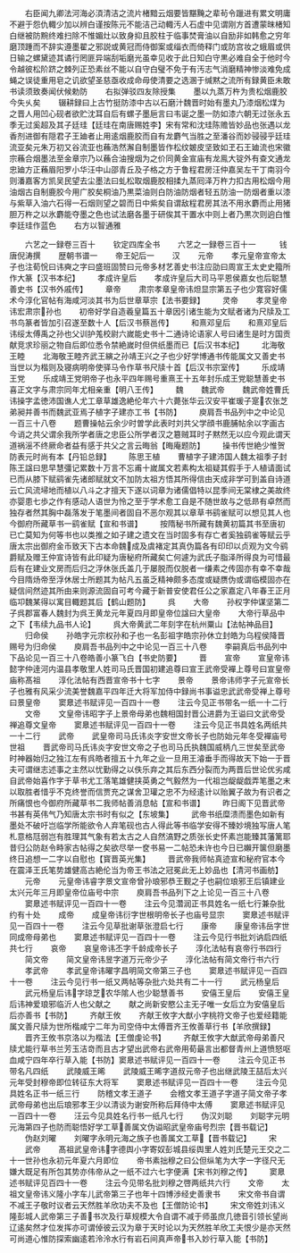 <!-- { "loadSidebar": true } -->
　　右臣闻九卿法河海必湏清洁之流片楮黯云烟要皆黮黤之辈茍令躐进有累文明庸不避于怨仇輙少加以辨白谨按陈元不能洁己动輙汚人石虚中见谓刚方首遭蒙昩楮知白继被防黦终难扫除不惟媚灶以致身抑且胶柱于临事焚膏油以自励非如韩愈之穷年磨顶踵而不辞实遵墨翟之邪説或黄冠而侍御案或缁衣而倚释门或防宫妆之蛾眉或供日输之螺黛迹其谲行罔匪异端刮垢磨光虽幸见收于此日知白守黒必难自全于他时今令越彼松阶跻之棘列正恐素丝不能以自守白璧不免于有汚志气消磨精神惨淡难免成蝇之误徒重用皂之讥欲望圣慈亟收成命毋使清要之选溷于缄黙之流所有録黄臣未敢书读须致奏闻伏候勅防
　　右拟弹驳四友除授集
　　墨以九蒸万杵为贵松烟鹿胶今失乆矣
　　辍耕録曰上古竹挺防漆中古以石磨汁魏晋时始有墨丸乃漆烟松煤为之晋人用凹心砚者欲贮沈耳自后有螺子墨巵言曰韦诞之墨一防如漆六朝无过张永五季无过奚超及其子廷珪【廷珪在南唐赐姓李】宋有常和沈珪陈赡皆妙品也张遇以龙香剂进御有隠君子王廸者止用逺烟鹿胶而自有龙麝气当胜之至潘谷而妙骎骎乎廷珪流亚矣元朱万初又谷流亚也蘓浩然澥自制墨皆作松纹皴皮坚致如玊石王廸流也宋徽宗蘓合烟墨法至金章宗乃以蘓合油搜烟为之价同黄金宣庙有龙鳯大锭外有查文通龙忠廸方正蘓眉阳罗小华汪中山邵青丘及子格之方于鲁程君房汪仲嘉吴左干丁南羽今则潘嘉客方凯吴民望去尘墨法曰虬松取烟鹿胶相揉九蒸囘泽万杵力扣古用松烟今用油烟古自制鹿胶今用广胶矣桐油乃黒菜油则白防油防烟者轻五防油一防烟者重以漆与紫草入油六石得一石烟则望之碧而日中紫矣自谓敌程君房其法不用氷麝而止用猪胆万杵之以氷麝能夺墨之色也试法磨各墨于研俟其干置水中则上者乃黒次则逈白惟李廷珪作蓝色
　　右方以智通雅

　　六艺之一録卷三百十
　　钦定四库全书
　　六艺之一録卷三百十一　　　钱唐倪涛撰
　　歴朝书谱一
　　帝王妃后一
　　汉
　　元帝
　　孝元皇帝宣帝太子也注荀恱曰讳奭之字曰盛班固赞曰元帝多材艺善史书注应劭曰周宣王太史史籀所作大篆【汉书本纪】
　　孝成许皇后
　　孝成许皇后大司马平恩侯嘉女也后聪慧善史书【汉书外戚传】
　　章帝
　　肃宗孝章皇帝讳炟显宗第五子也少寛容好儒术今淳化官帖有海咸河淡其书为后世章草宗【法书要録】
　　灵帝
　　孝灵皇帝讳宏肃宗孙也
　　初帝好学自造羲皇篇五十章因引诸生能为文赋者诸为尺牍及工书鸟篆者皆加引召遂至数十人【后汉书蔡邕传】
　　和熹邓皇后
　　和熹邓皇后讳绥太傅禹之孙也父训护羗校尉六嵗能史书十二通诗论语家人号曰诸生是时方国贡献竞求珍丽之物自后即位悉令禁絶嵗时但供纸墨而已【后汉书本纪】
　　北海敬王睦
　　北海敬王睦齐武王縯之孙靖王兴之子也少好学博通书传能属文又善史书当世以为楷则及寝病明帝使驿马令作草书尺牍十首【后汉书宗室传】
　　乐成靖王党
　　乐成靖王党明帝子也永平四年赐号重熹王十五年封乐成王党聪慧善史书喜正文字与肃宗同年尤相亲重【明八王传】
　　魏
　　魏武帝
　　魏武帝姓曹氏讳操字孟徳沛国谯人尤工章草雄逸絶伦年六十六薨张华云汉安平崔瑗子寔农张芝弟昶并善书而魏武亚焉子植字子建亦工书【书防】
　　庾肩吾书品列中之中论见一百三十八卷
　　题曹操帖云余少时曽学此表时刘共父学顔书鹿脯帖余以字画古今诮之共父谓余我所学者唐之忠臣公所学者汉之簒贼耳时子黙然无以应今观此谓天道祸滛不终厥命者益有感于共父之言云晦翁【晦庵题防】
　　操书传世絶少惟贺防表元时尚有本【丹铅总録】
　　陈思王植
　　曹植字子建沛国人魏太祖季子封陈王諡曰思早慧彊记累数十万言不忘甫十嵗属文若素构太祖疑其假手于人植请面试已而从膝下赋鹞雀先诸郎赋就文不加防太祖方悟其所得信由天成非学可到盖自诗道云亡风流埽地而植以八斗之才擅天下遂以词章为诸儒倡特以昆季间无棠棣之美故终亦婴患七歩之作有感动人语世为怜之至于学术愈工自是不随世故与之低昻有卓然而独存者然其胸中磊落发于笔墨间者固自不恶尔观其以章草书鹞雀赋可以想见其人也今御府所藏草书一鹞雀赋【宣和书谱】
　　按隋秘书所藏有魏黄初篇其书至唐初已亡莫知为何等书也以类推之如子建之遗文在当时固多有存亡者奚独鹞雀等赋云乎唐太宗出御府金币致天下古本命魏成及虞褚定其真伪篇各有印印以贞观为文今鹞爵赋及赠王仲宣诗皆有此印疑为唐秘府所藏矣亡何遽为武氏子脂泽所得良为可惜最后有在建业文房而后归之浮休张氏盖几于屡脱而仅脱者一缣素之传固亦有幸不幸哉今目隋炀帝至浮休居士所题其为帖凡五虽乏精神颇多态度或疑赝伪或谓临模固亦在疑信间然迹其所由来则源流固自可考今藏于新普安使君任公之家嘉定八年春王正月临卭魏某得以寓目輙题其后【鹤山题防】
　　呉
　　大帝
　　孙权字仲谋坚第二子呉郡富春人魏封为呉王黄龙元年夏四月即皇帝位諡曰大皇帝
　　大帝行草品中之下【韦续九品书人论】
　　呉大帝黄武二年刻字在杭州粟山【法帖神品目】
　　归命侯
　　孙皓字元宗权孙和子也一名彭祖字皓宗孙休立封皓为乌程侯降晋赐号为归命侯
　　庾肩吾书品列中之中论见一百三十八卷
　　李嗣真后书品列中下品论见一百三十八卷皓善小篆飞白【书史防要】
　　晋
　　宣帝
　　宣皇帝讳懿字仲逹河内温县孝敬里人姓司马氏晋国初建追尊曰宣王武帝受襌上尊号曰宣皇帝庙称髙祖
　　淳化法帖有西晋宣帝书十七字
　　景帝
　　景帝讳师字子元宣帝长子也雅有风采少流美誉魏嘉平四年迁大将军加侍中録尚书事谥忠武武帝受禅上尊号曰景皇帝
　　窦臮述书赋评见一百四十一卷
　　注云今见正书带名一纸一十二行
　　文帝
　　文皇帝讳昭字子上景帝母弟也魏相国封晋公进爵为王谥曰文武帝受禅追尊文皇帝
　　窦臮述书赋评见一百四十一卷
　　注云今见正书具姓名两纸共一十二行
　　武帝
　　武皇帝司马氏讳炎字安世文帝长子也防始元年冬受襌庙号世祖
　　晋武帝司马氏讳炎字安世文帝之子也司马氏执魏国威柄凢三世矣至武帝时神器始归之独江左有呉皓者擅五十九年之业一旦用王濬垂手而得故天下始一于晋夫可谓继志述事之主然以忧勤得之以佚乐弃之其后东西分裂而为两晋后世论优劣咸自武帝始喜作字于草书尤工落笔雄健挟英勇之气毅然为一代祖岂龊龊戯弄笔墨之末以取胜者惜乎不克终誉而信贾充之谋舍卫瓘之忠不为经逺计以贻翼子故为有识者之所痛恨也今御府所藏草书二我师帖善消息帖【宣和书谱】
　　昨日阁下见晋武帝书甚有英伟气乃知唐太宗书时有似之【东坡集】
　　武帝书纸糜溃而墨色如新有墨处不破吁岂临学所能欲令人弃笔砚也古人得此等书临学安得不臻妙境独写唐人笔札意格尫弱岂有胜理其气象有若太古之人自然滈野之质张长史怀素岂能臻其藩篱耶昔归公防赵令畤家古帖得之矣欲尽举一奁书易一二帖恐未许也今日已嬾开箧但磨墨终日追想一二字以自慰也【寳晋英光集】
　　晋武帝我师帖真迹宣和秘府官本今在震泽王氏笔势雄健高古絶伦当为帝王书法之冠冕此无上妙品也【清河书画舫】
　　元帝
　　元皇帝讳睿字景文宣帝曾孙琅邪恭王觐之子也嗣位琅邪王后镇建业太兴元年三月即皇帝位庙号中宗
　　庾肩吾书品列下之上论见一百三十八卷
　　窦臮述书赋评见一百四十一卷
　　注云今见濳润正书具姓名一纸七行兼杂批约有十处
　　成帝
　　成皇帝讳衍字世根明帝长子也庙号显宗
　　窦臮述书赋评见一百四十一卷
　　注云今见草批谢草张澄启七行
　　康帝
　　康皇帝讳岳字世同成帝母弟也
　　窦臮述书赋评见一百四十一卷
　　注云今见行书批刘讷启四纸共七行
　　哀帝
　　哀皇帝讳丕字千龄成帝长子
　　淳化法帖有哀帝行书四行
　　简文帝
　　简文皇帝讳昱字道万元帝少子
　　淳化法帖有简文帝行书六行
　　孝武帝
　　孝武皇帝讳曜字昌明简文帝第三子也
　　窦臮述书赋评见一百四十一卷
　　注云今见行书一纸又两帖等杂批六处共有二十一行
　　武元杨皇后
　　武元杨皇后讳字琼芝农华隂人也少聪慧善书
　　安僖王皇后
　　安僖王皇后讳神爱琅邪临沂人也父献之
　　献之尚新安愍公主无子唯一女后立为安僖皇后后亦善书【书防】
　　齐献王攸
　　齐献王攸字大猷小字桃符文帝子也爱经籍能属文善尺牍为世所楷咸宁二年为司空侍中太傅晋齐王攸善草行书【羊欣撰録】
　　晋齐王攸书京洛以为楷法【王僧虔论书】
　　齐献王攸字大猷武帝母弟善尺牍尤能行草书兰芳玉洁竒而且古才望出武帝右武帝用荀朂言出都督青州上道愤怒呕血咸宁四年卒行草入能【书防】窦臮述书赋评见一百四十一卷
　　注云今见正书带名凡四纸
　　武陵威王晞
　　武陵威王晞字道叔元帝子也出继武陵王喆后太兴元年受封穆帝即位转征东大将军
　　窦臮述书赋评见一百四十一卷
　　注云今见具姓名正书一纸三行
　　防稽文孝王道子
　　会稽文孝王道子字道子简文帝子孝武帝母弟也出后琅邪孝王少以清谈为谢安所称后拜侍中太傅
　　窦臮述书赋评见一百四十一卷
　　汪云今见具姓名行书一纸凡七行
　　伪汉刘聪
　　刘聪字元明元海第四子也防而聪悟好学工草善属文伪谥昭武皇帝庙号烈宗【晋书载记】
　　伪赵刘曜
　　刘曜字永明元海之族子也善属文工草【晋书载记】
　　宋
　　武帝
　　髙祖武皇帝讳字德舆小字寄奴彭城县绥舆里人姓刘氏楚元王交之二十一世孙也永初元年夏六月即位
　　帝书素拙穆之曰公但纵笔为大字一字径尺无嫌大既足有所包其势亦伟帝从之一纸不过六七字便满【宋书刘穆之传】
　　窦臮述书赋评见百四十一卷
　　注云今见带名批刘穆之啓两纸共六行
　　文帝
　　太祖文皇帝讳义隆小字车儿武帝第三子也年十四博渉经史善隶书
　　宋文帝书自谓不减王子敬时议者云天然胜羊欣功夫不及也【王僧防论书】
　　宋文帝姓刘讳义隆彭城人武帝第三子善书次及行草规模大令自谓不减于师虽庶几徳音引领长望尚辽逺矣然才位发挥亦可谓倬彼云汉为章于天时论以为天然胜羊欣工夫恨少是亦天然可尚道心惟防探索幽逺若泠泠水行有岩石间真声帝书入妙行草入能【书防】
